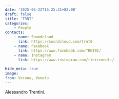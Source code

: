 ```yaml
---
date: '2025-05-22T16:25:31+02:00'
draft: false
title: 'TRNT'
categories:
    - People
contacts:
    - name: Soundcloud
      link: https://soundcloud.com/trnt0
    - name: Facebook
      link: https://www.facebook.com/TRNT0I/
    - name: Instagram
      link: https://www.instagram.com/tierrenneti/
    
hide_meta: true
image: 
from: Verona, Veneto
---
```

Alessandro Trentini. 